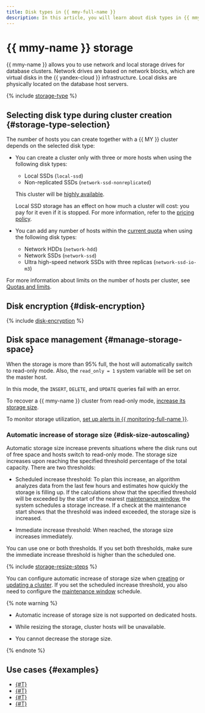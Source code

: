 ```yaml
---
title: Disk types in {{ mmy-full-name }}
description: In this article, you will learn about disk types in {{ mmy-name }} and discover how to select the right disk type when creating a cluster.
---
```


# {{ mmy-name }} storage



{{ mmy-name }} allows you to use network and local storage drives for database clusters. Network drives are based on network blocks, which are virtual disks in the {{ yandex-cloud }} infrastructure. Local disks are physically located on the database host servers.

{% include [storage-type](../../_includes/mdb/mmy/storage-type.md) %}

## Selecting disk type during cluster creation {#storage-type-selection}

The number of hosts you can create together with a {{ MY }} cluster depends on the selected disk type:

* You can create a cluster only with three or more hosts when using the following disk types:

    * Local SSDs (`local-ssd`)
    * Non-replicated SSDs (`network-ssd-nonreplicated`)

   This cluster will be [highly available](high-availability.md).

   Local SSD storage has an effect on how much a cluster will cost: you pay for it even if it is stopped. For more information, refer to the [pricing policy](../pricing.md).

* You can add any number of hosts within the [current quota](./limits.md) when using the following disk types:

    * Network HDDs (`network-hdd`)
    * Network SSDs (`network-ssd`)
    * Ultra high-speed network SSDs with three replicas (`network-ssd-io-m3`)

For more information about limits on the number of hosts per cluster, see [Quotas and limits](./limits.md).



## Disk encryption {#disk-encryption}

{% include [disk-encryption](../../_includes/mdb/disk-encryption.md) %}


## Disk space management {#manage-storage-space}

When the storage is more than 95% full, the host will automatically switch to read-only mode. Also, the `read_only = 1` system variable will be set on the master host.

In this mode, the `INSERT`, `DELETE`, and `UPDATE` queries fail with an error.

To recover a {{ mmy-name }} cluster from read-only mode, [increase its storage size](../operations/update.md#change-disk-size).


To monitor storage utilization, [set up alerts in {{ monitoring-full-name }}](../operations/monitoring.md#monitoring-integration).


### Automatic increase of storage size {#disk-size-autoscaling}

Automatic storage size increase prevents situations where the disk runs out of free space and hosts switch to read-only mode. The storage size increases upon reaching the specified threshold percentage of the total capacity. There are two thresholds:

* Scheduled increase threshold: To plan this increase, an algorithm analyzes data from the last few hours and estimates how quickly the storage is filling up. If the calculations show that the specified threshold will be exceeded by the start of the nearest [maintenance window](maintenance.md#maintenance-window), the system schedules a storage increase. If a check at the maintenance start shows that the threshold was indeed exceeded, the storage size is increased.

* Immediate increase threshold: When reached, the storage size increases immediately.

You can use one or both thresholds. If you set both thresholds, make sure the immediate increase threshold is higher than the scheduled one.

{% include [storage-resize-steps](../../_includes/mdb/mmy/storage-resize-steps.md) %}

You can configure automatic increase of storage size when [creating](../operations/cluster-create.md) or [updating a cluster](../operations/update.md). If you set the scheduled increase threshold, you also need to configure the [maintenance window](maintenance.md#maintenance-window) schedule.

{% note warning %}

* Automatic increase of storage size is not supported on dedicated hosts.

* While resizing the storage, cluster hosts will be unavailable.

* You cannot decrease the storage size.

{% endnote %}


## Use cases {#examples}

* [{#T}](../tutorials/sync-mysql.md)
* [{#T}](../tutorials/bitrix-shop/index.md)
* [{#T}](../tutorials/bitrix-website/index.md)
* [{#T}](../tutorials/opencart/index.md)

